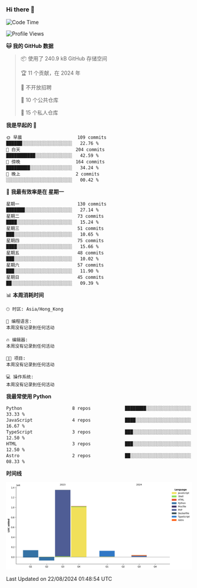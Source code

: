 ### Hi there 👋

<!--
**Mrzqd/Mrzqd** is a ✨ _special_ ✨ repository because its `README.md` (this file) appears on your GitHub profile.

Here are some ideas to get you started:

- 🔭 I’m currently working on ...
- 🌱 I’m currently learning ...
- 👯 I’m looking to collaborate on ...
- 🤔 I’m looking for help with ...
- 💬 Ask me about ...
- 📫 How to reach me: ...
- 😄 Pronouns: ...
- ⚡ Fun fact: ...
-->
<!--START_SECTION:waka-->
![Code Time](http://img.shields.io/badge/Code%20Time-260%20hrs%2011%20mins-blue)

![Profile Views](http://img.shields.io/badge/%E4%B8%AA%E4%BA%BA%E8%B5%84%E6%96%99%E8%A7%82%E7%9C%8B%E6%AC%A1%E6%95%B0-36-blue)

**🐱 我的 GitHub 数据** 

> 📦  使用了 240.9 kB GitHub 存储空间 
 > 
> 🏆 11 个贡献，在 2024 年
 > 
> 🚫 不开放招聘
 > 
> 📜 10 个公共仓库 
 > 
> 🔑 15 个私人仓库 
 > 
**我是早起的 🐤** 

```text
🌞 早晨                     109 commits         ██████░░░░░░░░░░░░░░░░░░░   22.76 % 
🌆 白天                     204 commits         ███████████░░░░░░░░░░░░░░   42.59 % 
🌃 傍晚                     164 commits         █████████░░░░░░░░░░░░░░░░   34.24 % 
🌙 晚上                     2 commits           ░░░░░░░░░░░░░░░░░░░░░░░░░   00.42 % 
```
📅 **我最有效率是在 星期一** 

```text
星期一                      130 commits         ███████░░░░░░░░░░░░░░░░░░   27.14 % 
星期二                      73 commits          ████░░░░░░░░░░░░░░░░░░░░░   15.24 % 
星期三                      51 commits          ███░░░░░░░░░░░░░░░░░░░░░░   10.65 % 
星期四                      75 commits          ████░░░░░░░░░░░░░░░░░░░░░   15.66 % 
星期五                      48 commits          ███░░░░░░░░░░░░░░░░░░░░░░   10.02 % 
星期六                      57 commits          ███░░░░░░░░░░░░░░░░░░░░░░   11.90 % 
星期日                      45 commits          ██░░░░░░░░░░░░░░░░░░░░░░░   09.39 % 
```


📊 **本周消耗时间** 

```text
🕑︎ 时区: Asia/Hong_Kong

💬 编程语言: 
本周没有记录到任何活动

🔥 编辑器: 
本周没有记录到任何活动

🐱‍💻 项目: 
本周没有记录到任何活动

💻 操作系统: 
本周没有记录到任何活动
```

**我最常使用 Python** 

```text
Python                   8 repos             ████████░░░░░░░░░░░░░░░░░   33.33 % 
JavaScript               4 repos             ████░░░░░░░░░░░░░░░░░░░░░   16.67 % 
TypeScript               3 repos             ███░░░░░░░░░░░░░░░░░░░░░░   12.50 % 
HTML                     3 repos             ███░░░░░░░░░░░░░░░░░░░░░░   12.50 % 
Astro                    2 repos             ██░░░░░░░░░░░░░░░░░░░░░░░   08.33 % 
```



**时间线**

![Lines of Code chart](https://raw.githubusercontent.com/Mrzqd/Mrzqd/main/assets/bar_graph.png)


 Last Updated on 22/08/2024 01:48:54 UTC
<!--END_SECTION:waka-->
